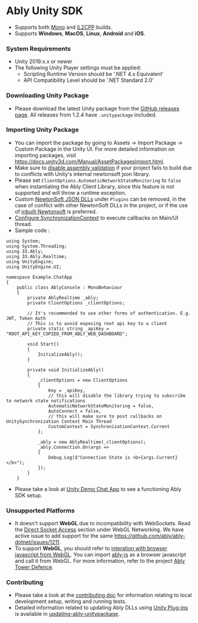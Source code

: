 # Ably Unity SDK
- Supports both [Mono](https://docs.unity3d.com/Manual/Mono.html) and [IL2CPP](https://docs.unity3d.com/Manual/IL2CPP.html) builds.
- Supports **Windows**, **MacOS**, **Linux**, **Android** and **iOS**.

### System Requirements
* Unity 2019.x.x or newer
* The following Unity Player settings must be applied:
  * Scripting Runtime Version should be '.NET 4.x Equivalent'
  * API Compatibility Level should be '.NET Standard 2.0'

### Downloading Unity Package
- Please download the latest Unity package from the [GitHub releases page](https://github.com/ably/ably-dotnet/releases/latest). All releases from 1.2.4 have `.unitypackage` included.

### Importing Unity Package
- You can import the package by going to Assets -> Import Package -> Custom Package in the Unity UI. For more detailed information on importing packages, visit https://docs.unity3d.com/Manual/AssetPackagesImport.html.
- Make sure to [disable assembly validation](CONTRIBUTING.md#disable-assembly-validation-error) if your project fails to build due to conflicts with Unity's internal newtonsoft json library.
- Please set `ClientOptions.AutomaticNetworkStateMonitoring` to `false` when instantiating the Ably Client Library, since this feature is not supported and will throw a runtime exception.
- Custom [NewtonSoft JSON DLLs](https://github.com/jilleJr/Newtonsoft.Json-for-Unity) under `Plugins` can be removed, in the case of conflict with other NewtonSoft DLLs in the project, or if the use of [inbuilt Newtonsoft](https://docs.unity3d.com/Packages/com.unity.nuget.newtonsoft-json@3.0/manual/index.html) is preferred.
- [Configure SynchronizationContext](../README.md#executing-callbacks-on-mainui-thread) to execute callbacks on Main/UI thread.
- Sample code :

```dotnet
using System;
using System.Threading;
using IO.Ably;
using IO.Ably.Realtime;
using UnityEngine;
using UnityEngine.UI;

namespace Example.ChatApp
{
    public class AblyConsole : MonoBehaviour
    {
        private AblyRealtime _ably;
        private ClientOptions _clientOptions;

        // It's recommended to use other forms of authentication. E.g. JWT, Token Auth 
        // This is to avoid exposing root api key to a client
        private static string _apiKey = "ROOT_API_KEY_COPIED_FROM_ABLY_WEB_DASHBOARD";

        void Start()
        {
            InitializeAbly();
        }

        private void InitializeAbly()
        {
            _clientOptions = new ClientOptions
            {
                Key = _apiKey,
                // this will disable the library trying to subscribe to network state notifications
                AutomaticNetworkStateMonitoring = false,
                AutoConnect = false,
                // this will make sure to post callbacks on UnitySynchronization Context Main Thread
                CustomContext = SynchronizationContext.Current
            };

            _ably = new AblyRealtime(_clientOptions);
            _ably.Connection.On(args =>
            {
                Debug.Log($"Connection State is <b>{args.Current}</b>");
            });
        }
    }
```
- Please take a look at [Unity Demo Chat App](./Assets/Ably/Examples/Chat/) to see a functioning Ably SDK setup.

### Unsupported Platforms
- It doesn't support **WebGL** due to incompatibility with WebSockets. Read the [Direct Socket Access](https://docs.unity3d.com/2019.3/Documentation/Manual/webgl-networking.html) section under WebGL Networking. We have active issue to add support for the same https://github.com/ably/ably-dotnet/issues/1211.
- To support **WebGL**, you should refer to [interation with browser javascript from WebGL](https://docs.unity3d.com/Manual/webgl-interactingwithbrowserscripting.html). You can import [ably-js](https://github.com/ably/ably-js) as a browser javascript and call it from WebGL. For more information, refer to the project [Ably Tower Defence](https://github.com/ably-labs/ably-tower-defense/tree/js-branch/).


### Contributing
- Please take a look at the [contributing doc](CONTRIBUTING.md) for information relating to local development setup, writing and running tests.
- Detailed information related to updating Ably DLLs using [Unity Plug-ins](https://docs.unity3d.com/Manual/Plugins.html) is available in [updating-ably-unitypackage](CONTRIBUTING.md#updating-the-ably-unity-package).
